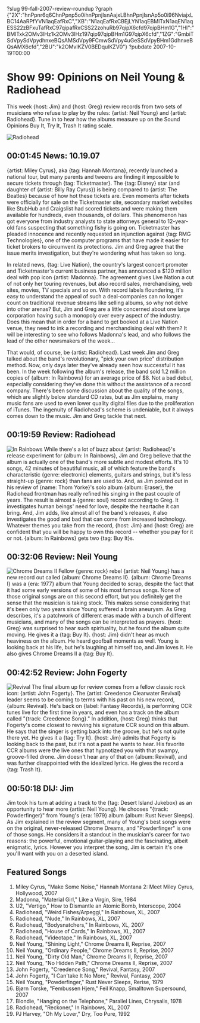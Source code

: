 ?slug 99-fall-2007-review-roundup
?graph {"2X":"hnPpnr6q6ChnPpnp5o0ihnPpnjIsnAajxLBhnPpnjIsnAp5o0i96NviajxLBC14AaRPfYVN1aqEafRxC","XB":"N1aqEafRxCBEjLYN1aqEBMlTxN1aqEN1aqESS22zBFxuTafRxC97qipafRxCSS22zohuRb97qipX6cfd97qipBHm1G","1HI":"BMlTxk2OMv3lHz1k2OMv3lHz197qip97qipBHm1G97qipX6cfd","1ZG":"GmbiTSdVpySdVpydhnxeBQsAMSdVpy9FCmwSdVpy4uGeSSdVpyBHm1GdhnxeBQsAMX6cfd","2BU":"k2OMvlKZV0BEDqulKZV0"}
?pubdate 2007-10-19T00:00

# Show 99: Opinions on Neil Young & Radiohead
This week {host: Jim} and {host: Greg} review records from two sets of musicians who refuse to play by the rules: {artist: Neil Young} and {artist: Radiohead}. Tune in to hear how the albums measure up on the Sound Opinions Buy It, Try It, Trash It rating scale.

![Radiohead](http://cdn4.pitchfork.com/albums/10586/homepage_large.7055fb4d.jpg)

## 00:01:45  News: 10.19.07
{artist: Miley Cyrus}, aka {tag: Hannah Montana}, recently launched a national tour, but many parents and tweens are finding it impossible to secure tickets through {tag: Ticketmaster}. The {tag: Disney} star (and daughter of {artist: Billy Ray Cyrus}) is being compared to {artist: The Beatles} because of how hot these tickets are. Even moments after tickets were officially for sale on the Ticketmaster site, secondary market websites like StubHub and Craigslist had scored tickets and were making them available for hundreds, even thousands, of dollars. This phenomenon has got everyone from industry analysts to state attorneys general to 12-year-old fans suspecting that something fishy is going on. Ticketmaster has pleaded innocence and recently requested an injunction against {tag: RMG Technologies}, one of the computer programs that have made it easier for ticket brokers to circumvent its protections. Jim and Greg agree that the issue merits investigation, but they're wondering what has taken so long.

In related news, {tag: Live Nation}, the country's largest concert promoter and Ticketmaster's current business partner, has announced a $120 million deal with pop icon {artist: Madonna}. The agreement gives Live Nation a cut of not only her touring revenues, but also record sales, merchandising, web sites, movies, TV specials and so on. With record labels floundering, it's easy to understand the appeal of such a deal-companies can no longer count on traditional revenue streams like selling albums, so why not delve into other arenas? But, Jim and Greg are a little concerned about one large corporation having such a monopoly over every aspect of the industry. Does this mean that in order for a band to get booked at a Live Nation venue, they need to ink a recording and merchandising deal with them? It will be interesting to see who follows Madonna's lead, and who follows the lead of the other newsmakers of the week...

That would, of course, be {artist: Radiohead}. Last week Jim and Greg talked about the band's revolutionary, "pick your own price" distribution method. Now, only days later they've already seen how successful it has been. In the week following the album's release, the band sold 1.2 million copies of {album: In Rainbows} for an average price of $8. Not a bad debut, especially considering they've done this without the assistance of a record company. There's been some discussion about the quality of the songs, which are slightly below standard CD rates, but as Jim explains, many music fans are used to even lower quality digital files due to the proliferation of iTunes. The ingenuity of Radiohead's scheme is undeniable, but it always comes down to the music. Jim and Greg tackle that next.

## 00:19:59 Review: Radiohead
![In Rainbows](//static.soundopinions.org/assets/99/XB0.jpg "657515/1109714933")
While there's a lot of buzz about {artist: Radiohead}'s release experiment for {album: In Rainbows}, Jim and Greg believe that the album is actually one of the band's more subtle and modest efforts. It's 10 songs, 42 minutes of beautiful music, all of which feature the band's characteristic {genre: electronic} elements, guitars and strings, but it's less straight-up {genre: rock} than fans are used to. And, as Jim pointed out in his review of {name: Thom Yorke}'s solo album {album: Eraser}, the Radiohead frontman has really refined his singing in the past couple of years. The result is almost a {genre: soul} record according to Greg. It investigates human beings' need for love, despite the heartache it can bring. And, Jim adds, like almost all of the band's releases, it also investigates the good and bad that can come from increased technology. Whatever themes you take from the record, {host: Jim} and {host: Greg} are confident that you will be happy to own this record -- whether you pay for it or not. {album: In Rainbows} gets two {tag: Buy It}s.

## 00:32:06 Review: Neil Young
![Chrome Dreams II](//static.soundopinions.org/assets/99/1HI0.jpg "147370/266128451")
Fellow {genre: rock} rebel {artist: Neil Young} has a new record out called {album: Chrome Dreams II}. {album: Chrome Dreams I} was a {era: 1977} album that Young decided to scrap, despite the fact that it had some early versions of some of his most famous songs. None of those original songs are on this second effort, but you definitely get the sense that the musician is taking stock. This makes sense considering that it's been only two years since Young suffered a brain aneurysm. As Greg describes, it's a patchwork of different eras made with a bunch of different musicians, and many of the songs can be interpreted as prayers. {host: Greg} was surprised to hear such spirituality, but he found the album quite moving. He gives it a {tag: Buy It}. {host: Jim} didn't hear as much heaviness on the album. He heard goofball moments as well. Young is looking back at his life, but he's laughing at himself too, and Jim loves it. He also gives Chrome Dreams II a {tag: Buy It}.

## 00:42:52 Review: John Fogerty
![Revival](//static.soundopinions.org/assets/99/1ZG0.jpg)
The final album up for review comes from a fellow classic rock icon: {artist: John Fogerty}. The {artist: Creedence Clearwater Revival} leader seems to be coming to terms with his past on his new record, {album: Revival}. He's back on {label: Fantasy Records}, is performing CCR tunes live for the first time in years, and even has a track on the album called "{track: Creedence Song}." In addition, {host: Greg} thinks that Fogerty's come closest to reviving his signature CCR sound on this album. He says that the singer is getting back into the groove, but he's not quite there yet. He gives it a {tag: Try It}. {host: Jim} admits that Fogerty is looking back to the past, but it's not a past he wants to hear. His favorite CCR albums were the live ones that hypnotized you with that swampy, groove-filled drone. Jim doesn't hear any of that on {album: Revival}, and was further disappointed with the idealized lyrics. He gives the record a {tag: Trash It}.

## 00:50:18 DIJ: Jim
Jim took his turn at adding a track to the {tag: Desert Island Jukebox} as an opportunity to hear more {artist: Neil Young}. He chooses "{track: Powderfinger}" from Young's {era: 1979} album {album: Rust Never Sleeps}. As Jim explained in the review segment, many of Young's best songs were on the original, never-released Chrome Dreams, and "Powderfinger" is one of those songs. He considers it a standout in the musician's career for two reasons: the powerful, emotional guitar-playing and the fascinating, albeit enigmatic, lyrics. However you interpret the song, Jim is certain it's one you'll want with you on a deserted island.

## Featured Songs
1. Miley Cyrus, "Make Some Noise," Hannah Montana 2: Meet Miley Cyrus, Hollywood, 2007
2. Madonna, "Material Girl," Like a Virgin, Sire, 1984
3. U2, "Vertigo," How to Dismantle an Atomic Bomb, Interscope, 2004
4. Radiohead, "Weird Fishes/Arpeggi," In Rainbows, XL, 2007
5. Radiohead, "Nude," In Rainbows, XL, 2007
6. Radiohead, "Bodysnatchers," In Rainbows, XL, 2007
7. Radiohead, "House of Cards," In Rainbows, XL, 2007
8. Radiohead, "Videotape," In Rainbows, XL, 2007
9. Neil Young, "Shining Light," Chrome Dreams II, Reprise, 2007
10. Neil Young, "Ordinary People," Chrome Dreams II, Reprise, 2007
11. Neil Young, "Dirty Old Man," Chrome Dreams II, Reprise, 2007
12. Neil Young, "No Hidden Path," Chrome Dreams II, Reprise, 2007
13. John Fogerty, "Creedence Song," Revival, Fantasy, 2007
14. John Fogerty, "I Can'take It No More," Revival, Fantasy, 2007
15. Neil Young, "Powderfinger," Rust Never Sleeps, Rerise, 1979
16. Bjørn Torske, "Fembussen Hjem," Feil Knapp, Smalltown Supersound, 2007
17. Blondie, "Hanging on the Telephone," Parallel Lines, Chrysalis, 1978
18. Radiohead, "Reckoner," In Rainbows, XL, 2007
19. PJ Harvey, "Oh My Lover," Dry, Too Pure, 1992